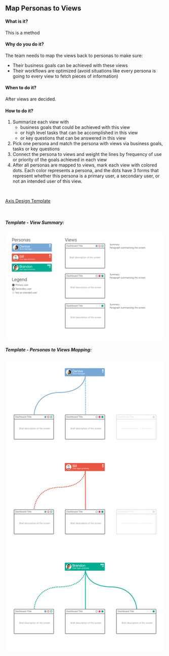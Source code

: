 ## Map Personas to Views

#### What is it?
This is a method 

#### Why do you do it?
The team needs to map the views back to personas to make sure:
* Their business goals can be achieved with these views
* Their workflows are optimized (avoid situations like every persona is going to every view to fetch pieces of information)

#### When to do it?
After views are decided.

#### How to do it?
1. Summarize each view with 
    * business goals that could be achieved with this view
    * or high level tasks that can be accomplished in this view
    * or key questions that can be answered in this view
2. Pick one persona and match the persona with views via business goals, tasks or key questions
3. Connect the persona to views and weight the lines by frequency of use or priority of the goals achieved in each view
4. After all personas are mapped to views, mark each view with colored dots. Each color represents a persona, and the dots have 3 forms that represent whether this persona is a primary user, a secondary user, or not an intended user of this view.


<br>

[Axis Design Template](https://drive.google.com/open?id=0B2jmfR7rci5mbDVCN3RXaHA2Vlk)

<br>

##### Template - View Summary:

![View Summary](/images/views-summary.png?raw=true "View Summary")


##### Template - Personas to Views Mapping:

![Personas to Views](/images/personas-to-views.png?raw=true "Personas to Views")
